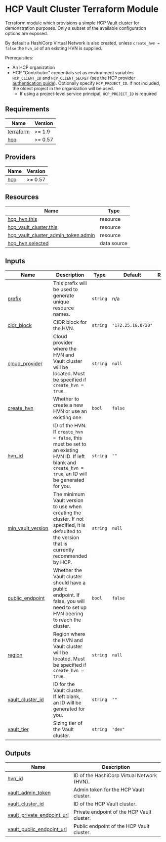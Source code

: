 # HCP Vault Cluster Terraform Module

Terraform module which provisions a simple HCP Vault cluster for demonstration purposes. Only a subset of the available configuration options are exposed.

By default a HashiCorp Virtual Network is also created, unless `create_hvn = false` the `hvn_id` of an existing HVN is supplied.

Prerequisites:

- An HCP organization
- HCP "Contributor" credentials set as environment variables `HCP_CLIENT_ID` and `HCP_CLIENT_SECRET` (see the HCP provider [authentication guide](https://registry.terraform.io/providers/hashicorp/hcp/latest/docs/guides/auth)). Optionally specify `HCP_PROJECT_ID`. If not included, the oldest project in the organization will be used.
  - If using a project-level service principal, `HCP_PROJECT_ID` is required

<!-- BEGIN_TF_DOCS -->
## Requirements

| Name | Version |
|------|---------|
| <a name="requirement_terraform"></a> [terraform](#requirement\_terraform) | >= 1.9 |
| <a name="requirement_hcp"></a> [hcp](#requirement\_hcp) | >= 0.57 |

## Providers

| Name | Version |
|------|---------|
| <a name="provider_hcp"></a> [hcp](#provider\_hcp) | >= 0.57 |

## Resources

| Name | Type |
|------|------|
| [hcp_hvn.this](https://registry.terraform.io/providers/hashicorp/hcp/latest/docs/resources/hvn) | resource |
| [hcp_vault_cluster.this](https://registry.terraform.io/providers/hashicorp/hcp/latest/docs/resources/vault_cluster) | resource |
| [hcp_vault_cluster_admin_token.admin](https://registry.terraform.io/providers/hashicorp/hcp/latest/docs/resources/vault_cluster_admin_token) | resource |
| [hcp_hvn.selected](https://registry.terraform.io/providers/hashicorp/hcp/latest/docs/data-sources/hvn) | data source |

## Inputs

| Name | Description | Type | Default | Required |
|------|-------------|------|---------|:--------:|
| <a name="input_prefix"></a> [prefix](#input\_prefix) | This prefix will be used to generate unique resource names. | `string` | n/a | yes |
| <a name="input_cidr_block"></a> [cidr\_block](#input\_cidr\_block) | CIDR block for the HVN. | `string` | `"172.25.16.0/20"` | no |
| <a name="input_cloud_provider"></a> [cloud\_provider](#input\_cloud\_provider) | Cloud provider where the HVN and Vault cluster will be located. Must be specified if `create_hvn = true`. | `string` | `null` | no |
| <a name="input_create_hvn"></a> [create\_hvn](#input\_create\_hvn) | Whether to create a new HVN or use an existing one. | `bool` | `false` | no |
| <a name="input_hvn_id"></a> [hvn\_id](#input\_hvn\_id) | ID of the HVN. If `create_hvn = false`, this must be set to an existing HVN ID. If left blank and `create_hvn = true`, an ID will be generated for you. | `string` | `""` | no |
| <a name="input_min_vault_version"></a> [min\_vault\_version](#input\_min\_vault\_version) | The minimum Vault version to use when creating the cluster. If not specified, it is defaulted to the version that is currently recommended by HCP. | `string` | `null` | no |
| <a name="input_public_endpoint"></a> [public\_endpoint](#input\_public\_endpoint) | Whether the Vault cluster should have a public endpoint. If false, you will need to set up HVN peering to reach the cluster. | `bool` | `false` | no |
| <a name="input_region"></a> [region](#input\_region) | Region where the HVN and Vault cluster will be located. Must be specified if `create_hvn = true`. | `string` | `null` | no |
| <a name="input_vault_cluster_id"></a> [vault\_cluster\_id](#input\_vault\_cluster\_id) | ID for the Vault cluster. If left blank, an ID will be generated for you. | `string` | `""` | no |
| <a name="input_vault_tier"></a> [vault\_tier](#input\_vault\_tier) | Sizing tier of the Vault cluster. | `string` | `"dev"` | no |

## Outputs

| Name | Description |
|------|-------------|
| <a name="output_hvn_id"></a> [hvn\_id](#output\_hvn\_id) | ID of the HashiCorp Virtual Network (HVN). |
| <a name="output_vault_admin_token"></a> [vault\_admin\_token](#output\_vault\_admin\_token) | Admin token for the HCP Vault cluster. |
| <a name="output_vault_cluster_id"></a> [vault\_cluster\_id](#output\_vault\_cluster\_id) | ID of the HCP Vault cluster. |
| <a name="output_vault_private_endpoint_url"></a> [vault\_private\_endpoint\_url](#output\_vault\_private\_endpoint\_url) | Private endpoint of the HCP Vault cluster. |
| <a name="output_vault_public_endpoint_url"></a> [vault\_public\_endpoint\_url](#output\_vault\_public\_endpoint\_url) | Public endpoint of the HCP Vault cluster. |
<!-- END_TF_DOCS -->